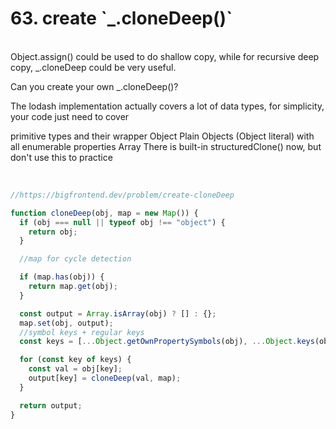 <h1>63. create `_.cloneDeep()`
</h1>

<br/>Object.assign() could be used to do shallow copy, while for recursive deep copy, \_.cloneDeep could be very useful.

Can you create your own \_.cloneDeep()?

The lodash implementation actually covers a lot of data types, for simplicity, your code just need to cover

primitive types and their wrapper Object
Plain Objects (Object literal) with all enumerable properties
Array
There is built-in structuredClone() now, but don't use this to practice

<br/>

```javascript
//https://bigfrontend.dev/problem/create-cloneDeep

function cloneDeep(obj, map = new Map()) {
  if (obj === null || typeof obj !== "object") {
    return obj;
  }

  //map for cycle detection

  if (map.has(obj)) {
    return map.get(obj);
  }

  const output = Array.isArray(obj) ? [] : {};
  map.set(obj, output);
  //symbol keys + regular keys
  const keys = [...Object.getOwnPropertySymbols(obj), ...Object.keys(obj)];

  for (const key of keys) {
    const val = obj[key];
    output[key] = cloneDeep(val, map);
  }

  return output;
}
```
